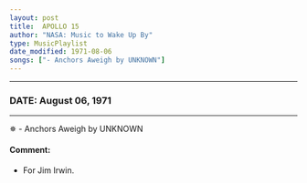 ```yaml
---
layout: post
title:  APOLLO 15
author: "NASA: Music to Wake Up By"
type: MusicPlaylist
date_modified: 1971-08-06
songs: ["- Anchors Aweigh by UNKNOWN"]
---
```


----
### DATE: August 06, 1971
----
✵ - Anchors Aweigh by UNKNOWN

#### Comment:
* For Jim Irwin.



<br/>
<center>
	<a target="_blank"
	   href="https://twitter.com/intent/tweet?hashtags=Space,NASA,Playlist,NASAWakeupCalls,SpaceProgram&text={{ page.author}}, '{{ page.songs.first }}' {{ page.title }}, {{ page.date | date: '%B %d, %Y' }}. {{ site.url }}{{ page.url }}&via=nasawakeupcalls"><i class="fab fa-twitter" alt="Tweet this page" style="font-size: 1.3em;"></i></a>
	&nbsp; 	<i class="fas fa-user-astronaut" style="font-size: 1.5em;"></i> &nbsp;
    <a type="amzn" search="'- Anchors Aweigh by UNKNOWN'" category="popular music">
    <i class="fab fa-amazon" style="font-size: 1.3em;"></i></a>
</center>
